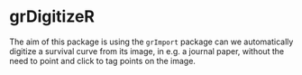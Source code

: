 # grDigitizeR

The aim of this package is using the `grImport` package can we automatically digitize a survival curve from its image, in e.g. a journal paper, without the need to point and click to tag points on the image. 
